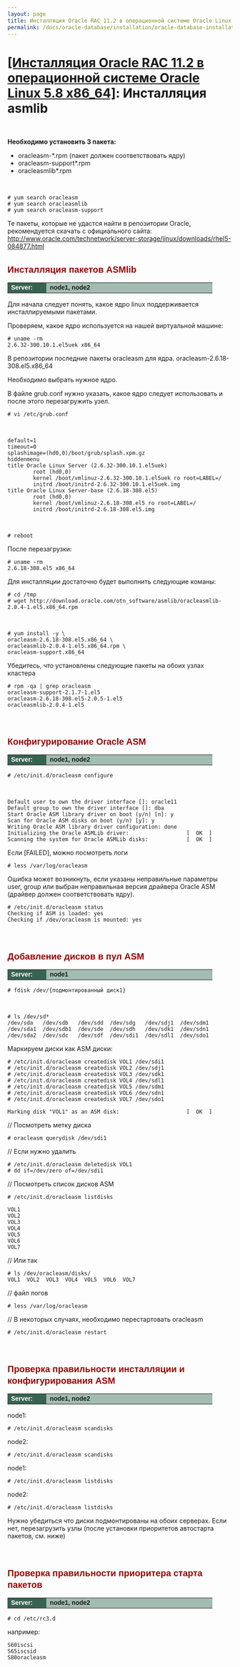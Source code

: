 ```yaml
---
layout: page
title: Инсталляция Oracle RAC 11.2 в операционной системе Oracle Linux 5.8 x86_64
permalink: /docs/oracle-database/installation/oracle-database-installation/distributed/rac/linux/5.8/oracle/11.2/prepare-asm-discs/
---
```


# <a href="/docs/oracle-database/installation/oracle-database-installation/distributed/rac/linux/5.8/oracle/11.2/">[Инсталляция Oracle RAC 11.2 в операционной системе Oracle Linux 5.8 x86_64]</a>: Инсталляция asmlib


<br/>


<strong>Необходимо установить 3 пакета:</strong><br/>

<ul>
	<li>oracleasm-*.rpm (пакет должен соответствовать ядру)</li>
	<li>oracleasm-support*.rpm</li>
	<li>oracleasmlib*.rpm</li>
</ul>

<br/>

	# yum search oracleasm
	# yum search oracleasmlib
	# yum search oracleasm-support


Те пакеты, которые не удастся найти в репозитории Oracle, рекомендуется скачать с официального сайта:<br/>
http://www.oracle.com/technetwork/server-storage/linux/downloads/rhel5-084877.html

<br/>

<span style="font-size: 20px; text-align: left; line-height: 130%; font-family: Arial,Helvetica,sans-serif; color: rgb(153, 0, 0);">
<strong>Инсталляция пакетов ASMlib</strong></span>

<table cellpadding="4" cellspacing="2" align="center" border="0" width="100%">

<tr>
<td style="color: rgb(255, 255, 255);" bgcolor="#386351" width="14%"><span style="font-family: Arial,Helvetica,sans-serif; font-size: 14px;"><strong>Server:</strong></span></td>
<td height="20" bgcolor="#a2bcb1" width="60%"><span style="font-family: Arial,Helvetica,sans-serif; font-size: 14px;"><strong>node1, node2</strong></span></td>
</tr>

</table>


Для начала следует понять, какое ядро linux поддерживается инсталлируемыми пакетами.


Проверяем, какое ядро используется на нашей виртуальной машине:

	# uname -rm
	2.6.32-300.10.1.el5uek x86_64


В репозитории последние пакеты oracleasm для ядра.
oracleasm-2.6.18-308.el5.x86_64

Необходимо выбрать нужное ядро.

В файле grub.conf нужно указать, какое ядро следует использовать и после этого перезагружить узел.

	# vi /etc/grub.conf

<br/>

	default=1
	timeout=0
	splashimage=(hd0,0)/boot/grub/splash.xpm.gz
	hiddenmenu
	title Oracle Linux Server (2.6.32-300.10.1.el5uek)
	        root (hd0,0)
	        kernel /boot/vmlinuz-2.6.32-300.10.1.el5uek ro root=LABEL=/
	        initrd /boot/initrd-2.6.32-300.10.1.el5uek.img
	title Oracle Linux Server-base (2.6.18-308.el5)
	        root (hd0,0)
	        kernel /boot/vmlinuz-2.6.18-308.el5 ro root=LABEL=/
	        initrd /boot/initrd-2.6.18-308.el5.img

<br/>

	# reboot

После перезагрузки:

	# uname -rm
	2.6.18-308.el5 x86_64

Для инсталляции достаточно будет выполнить следующие команы:

	# cd /tmp
	# wget http://download.oracle.com/otn_software/asmlib/oracleasmlib-2.0.4-1.el5.x86_64.rpm

<br/>

	# yum install -y \
	oracleasm-2.6.18-308.el5.x86_64 \
	oracleasmlib-2.0.4-1.el5.x86_64.rpm \
	oracleasm-support.x86_64


Убедитесь, что установлены следующие пакеты на обоих узлах кластера

	# rpm -qa | grep oracleasm
	oracleasm-support-2.1.7-1.el5
	oracleasm-2.6.18-308.el5-2.0.5-1.el5
	oracleasmlib-2.0.4-1.el5


<br/><br/>


<span style="font-size: 20px; text-align: left; line-height: 130%; font-family: Arial,Helvetica,sans-serif; color: rgb(153, 0, 0);">
<strong>Конфигурирование Oracle ASM</strong></span>

<table cellpadding="4" cellspacing="2" align="center" border="0" width="100%">

<tr>
<td style="color: rgb(255, 255, 255);" bgcolor="#386351" width="14%"><span style="font-family: Arial,Helvetica,sans-serif; font-size: 14px;"><strong>Server:</strong></span></td>
<td height="20" bgcolor="#a2bcb1" width="60%"><span style="font-family: Arial,Helvetica,sans-serif; font-size: 14px;"><strong>node1, node2</strong></span></td>
</tr>

</table>


	# /etc/init.d/oracleasm configure

<br/>

	Default user to own the driver interface []: oracle11
	Default group to own the driver interface []: dba
	Start Oracle ASM library driver on boot (y/n) [n]: y
	Scan for Oracle ASM disks on boot (y/n) [y]: y
	Writing Oracle ASM library driver configuration: done
	Initializing the Oracle ASMLib driver:                 	[  OK  ]
	Scanning the system for Oracle ASMLib disks:           	[  OK  ]


Если [FAILED], можно посмотреть логи

	# less /var/log/oracleasm

Ошибка может возникнуть, если указаны неправильные параметры user, group или выбран неправильная версия драйвера Oracle ASM (драйвер должен соответствовать ядру).


	# /etc/init.d/oracleasm status
	Checking if ASM is loaded: yes
	Checking if /dev/oracleasm is mounted: yes



<br/><br/>


<span style="font-size: 20px; text-align: left; line-height: 130%; font-family: Arial,Helvetica,sans-serif; color: rgb(153, 0, 0);">
<strong>Добавление дисков в пул ASM</strong></span>


<table cellpadding="4" cellspacing="2" align="center" border="0" width="100%">
	<tr>
	<td style="color: rgb(255, 255, 255);" bgcolor="#386351" width="14%"><span style="font-family: Arial,Helvetica,sans-serif; font-size: 14px;"><strong>Server:</strong></span></td>
	<td height="20" bgcolor="#a2bcb1" width="60%"><span style="font-family: Arial,Helvetica,sans-serif; font-size: 14px;"><strong>node1</strong></span></td>
	</tr>
</table>

<!--

# fdisk /dev/iscsi_A
# fdisk /dev/iscsi_B
# fdisk /dev/iscsi_C
# fdisk /dev/iscsi_D
# fdisk /dev/iscsi_E
# fdisk /dev/iscsi_F
# fdisk /dev/iscsi_G


Мне не удалось в версии 5.8 получить идентификатор подключаемых разделов.
Как следствие я не смог их смонтировать с нужными для меня именами.

-->

	# fdisk /dev/{подмонтированный диск1}

<br/>

	# ls /dev/sd*
	/dev/sda   /dev/sdb   /dev/sdd  /dev/sdg   /dev/sdj1  /dev/sdm1
	/dev/sda1  /dev/sdb1  /dev/sde  /dev/sdh   /dev/sdk1  /dev/sdn1
	/dev/sda2  /dev/sdc   /dev/sdf  /dev/sdi1  /dev/sdl1  /dev/sdo1


Маркируем диски как ASM диски:


	# /etc/init.d/oracleasm createdisk VOL1 /dev/sdi1
	# /etc/init.d/oracleasm createdisk VOL2 /dev/sdj1
	# /etc/init.d/oracleasm createdisk VOL3 /dev/sdk1
	# /etc/init.d/oracleasm createdisk VOL4 /dev/sdl1
	# /etc/init.d/oracleasm createdisk VOL5 /dev/sdm1
	# /etc/init.d/oracleasm createdisk VOL6 /dev/sdn1
	# /etc/init.d/oracleasm createdisk VOL7 /dev/sdo1

	Marking disk "VOL1" as an ASM disk:                    	[  OK  ]



// Посмотреть метку диска

	# oracleasm querydisk /dev/sdi1

// Если нужно удалить

	# /etc/init.d/oracleasm deletedisk VOL1
	# dd if=/dev/zero of=/dev/sdi1



// Посмотреть список дисков ASM

	# /etc/init.d/oracleasm listdisks

	VOL1
	VOL2
	VOL3
	VOL4
	VOL5
	VOL6
	VOL7

// Или так

	# ls /dev/oracleasm/disks/
	VOL1  VOL2  VOL3  VOL4  VOL5  VOL6  VOL7


// файл логов

	# less /var/log/oracleasm

// В некоторых случаях, необходимо перестартовать oracleasm

	# /etc/init.d/oracleasm restart


<br/><br/>

<span style="font-size: 20px; text-align: left; line-height: 130%; font-family: Arial,Helvetica,sans-serif; color: rgb(153, 0, 0);">
<strong>Проверка правильности инсталляции и конфигурирования ASM</strong></span>

<table cellpadding="4" cellspacing="2" align="center" border="0" width="100%">

<tr>
	<td style="color: rgb(255, 255, 255);" bgcolor="#386351" width="14%"><span style="font-family: Arial,Helvetica,sans-serif; font-size: 14px;"><strong>Server:</strong></span></td>
	<td height="20" bgcolor="#a2bcb1" width="60%"><span style="font-family: Arial,Helvetica,sans-serif; font-size: 14px;"><strong>node1, node2</strong></span></td>
</tr>

</table>


node1:

	# /etc/init.d/oracleasm scandisks

node2:

	# /etc/init.d/oracleasm scandisks

node1:

	# /etc/init.d/oracleasm listdisks

node2:

	# /etc/init.d/oracleasm listdisks


Нужно убедиться что диски подмонтированы на обоих серверах.
Если нет, перезагрузить узлы (после установки приоритетов автостарта пакетов, см. ниже)


<br/><br/>

<span style="font-size: 20px; text-align: left; line-height: 130%; font-family: Arial,Helvetica,sans-serif; color: rgb(153, 0, 0);">
<strong>Проверка правильности приоритера старта пакетов</strong></span>

<table cellpadding="4" cellspacing="2" align="center" border="0" width="100%">

<tr>
	<td style="color: rgb(255, 255, 255);" bgcolor="#386351" width="14%"><span style="font-family: Arial,Helvetica,sans-serif; font-size: 14px;"><strong>Server:</strong></span></td>
	<td height="20" bgcolor="#a2bcb1" width="60%"><span style="font-family: Arial,Helvetica,sans-serif; font-size: 14px;"><strong>node1, node2</strong></span></td>
</tr>

</table>


	# cd /etc/rc3.d

например:

	S60iscsi
	S65iscsid
	S80oracleasm

